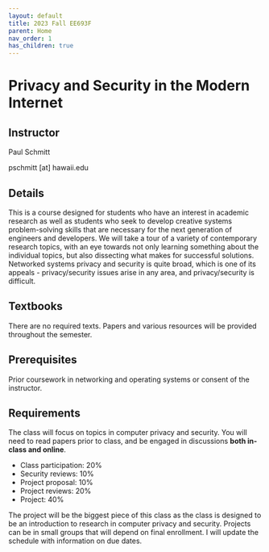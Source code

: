 ```yaml
---
layout: default
title: 2023 Fall EE693F
parent: Home
nav_order: 1
has_children: true
---
```


# Privacy and Security in the Modern Internet

## Instructor
Paul Schmitt

pschmitt \[at\] hawaii.edu

## Details
This is a course designed for students who have an interest in academic research
as well as students who seek to develop creative systems problem-solving skills
that are necessary for the next generation of engineers and developers. We will
take a tour of a variety of contemporary research topics, with an eye towards
not only learning something about the individual topics, but also dissecting
what makes for successful solutions. Networked systems privacy and security is
quite broad, which is one of its appeals - privacy/security issues arise in any
area, and privacy/security is difficult. 

## Textbooks
There are no required texts. Papers and various resources will be provided
throughout the semester.

## Prerequisites 
Prior coursework in networking and operating systems or consent of the
instructor.

## Requirements

The class will focus on topics in computer privacy and security. You will need
to read papers prior to class, and be engaged in discussions **both in-class and online**. 

- Class participation: 20%
- Security reviews: 10%
- Project proposal: 10%
- Project reviews: 20%
- Project: 40%

The project will be the biggest piece of this class as the class is designed to
be an introduction to research in computer privacy and security. Projects can be
in small groups that will depend on final enrollment. I will update the schedule
with information on due dates.
